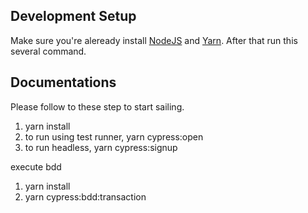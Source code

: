 ## Development Setup

Make sure you're aleready install [NodeJS](https://nodejs.org/en/) and [Yarn](https://yarnpkg.com/en/). After that run this several command.

## Documentations

Please follow to these step to start sailing.

1. yarn install
2. to run using test runner, yarn cypress:open
3. to run headless, yarn cypress:signup

execute bdd
1. yarn install
2. yarn cypress:bdd:transaction
